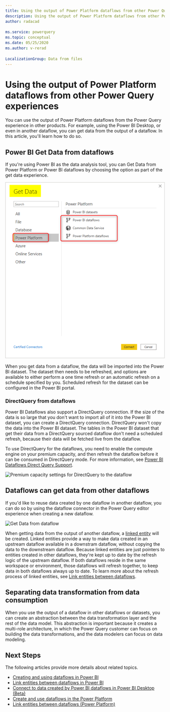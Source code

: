 ```yaml
---
title: Using the output of Power Platform dataflows from other Power Query experiences
description: Using the output of Power Platform dataflows from other Power Query experiences
author: radacad

ms.service: powerquery
ms.topic: conceptual
ms.date: 05/25/2020
ms.author: v-rerad

LocalizationGroup: Data from files
---
```


# Using the output of Power Platform dataflows from other Power Query experiences

You can use the output of Power Platform dataflows from the Power Query experience in other products. For example, using the Power BI Desktop, or even in another dataflow, you can get data from the output of a dataflow. In this article, you'll learn how to do so.

## Power BI Get Data from dataflows

If you're using Power BI as the data analysis tool, you can Get Data from Power Platform or Power BI dataflows by choosing the option as part of the get data experience.

![Get Data from Power BI Desktop](media/GetDatafromDataflow.png)

When you get data from a dataflow, the data will be imported into the Power BI dataset. The dataset then needs to be refreshed, and options are available to either perform a one time refresh or an automatic refresh on a schedule specified by you. Scheduled refresh for the dataset can be configured in the Power BI portal.

### DirectQuery from dataflows

Power BI Dataflows also support a DirectQuery connection. If the size of the data is so large that you don't want to import all of it into the Power BI dataset, you can create a DirectQuery connection. DirectQuery won't copy the data into the Power BI dataset. The tables in the Power BI dataset that get their data from a DirectQuery sourced dataflow don't need a scheduled refresh, because their data will be fetched live from the dataflow.

To use DirectQuery for the dataflows, you need to enable the compute engine on your premium capacity, and then refresh the dataflow before it can be consumed in DirectQuery mode. For more information, see [Power BI Dataflows Direct Query Support](https://powerbi.microsoft.com/blog/power-bi-dataflows-direct-query-support/).

![Premium capacity settings for DirectQuery to the dataflow](https://docs.microsoft.com/power-bi/transform-model/media/service-dataflows-enhanced-compute-engine/enhanced-compute-engine-01.png)

## Dataflows can get data from other dataflows

If you'd like to reuse data created by one dataflow in another dataflow, you can do so by using the dataflow connector in the Power Query editor experience when creating a new dataflow.

![Get Data from dataflow](https://docs.microsoft.com/data-integration/dataflows/media/dataflows-linked-entities/linked-entities-03.png)

When getting data from the output of another dataflow, a [linked entity](https://docs.microsoft.com/data-integration/dataflows/dataflows-linked-entities) will be created. Linked entities provide a way to make data created in an upstream dataflow available in a downstram dataflow, without copying the data to the downstream dataflow. Because linked entities are just pointers to entities created in other dataflows, they're kept up to date by the refresh logic of the upstream dataflow. If both dataflows reside in the same workspace or environment, those dataflows will refresh together, to keep data in both dataflows always up to date. To learn more about the refresh process of linked entities, see [Link entities between dataflows](https://docs.microsoft.com/data-integration/dataflows/dataflows-linked-entities).

## Separating data transformation from data consumption

When you use the output of a dataflow in other dataflows or datasets, you can create an abstraction between the data transformation layer and the rest of the data model. This abstraction is important because it creates a multi-role architecture, in which the Power Query customer can focus on building the data transformations, and the data modelers can focus on data modeling.

## Next Steps

The following articles provide more details about related topics.

- [Creating and using dataflows in Power BI](https://docs.microsoft.com/power-bi/service-dataflows-create-use)
- [Link entities between dataflows in Power BI](https://docs.microsoft.com/power-bi/service-dataflows-linked-entities)
- [Connect to data created by Power BI dataflows in Power BI Desktop (Beta)](https://docs.microsoft.com/power-bi/desktop-connect-dataflows)
- [Create and use dataflows in the Power Platform](https://docs.microsoft.com/data-integration/dataflows/dataflows-integration-overview)
- [Link entities between dataflows (Power Platform)](https://docs.microsoft.com/data-integration/dataflows/dataflows-linked-entities)


